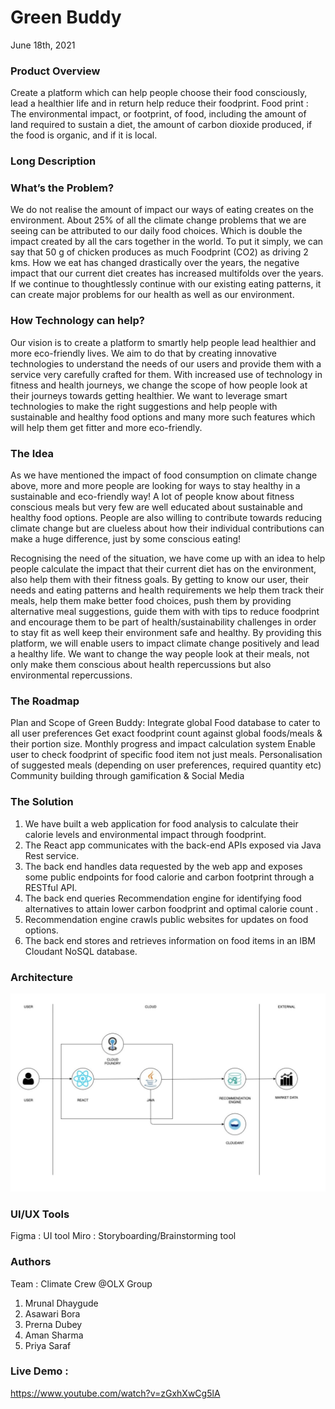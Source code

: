 # Green Buddy

June 18th, 2021

### Product Overview

Create a platform which can help people choose their food consciously, lead a healthier life and in return help reduce their foodprint. 
Food print : The environmental impact, or footprint, of food, including the amount of land required to sustain a diet, the amount of carbon dioxide produced, if the food is organic, and if it is local.

### Long Description

### What’s the Problem?

We do not realise the amount of impact our ways of eating creates on the environment. About 25% of all the climate change problems that we are seeing can be attributed to our daily food choices. Which is double the impact created by all the cars together in the world. To put it simply, we can say that 50 g of chicken produces as much Foodprint (CO2) as driving 2 kms. How we eat has changed drastically over the years, the negative impact that our current diet creates has increased multifolds over the years. If we continue to thoughtlessly continue with our existing eating patterns, it can create major problems for our health as well as our environment.

### How Technology can help?
Our vision is to create a platform to smartly help people lead healthier and more eco-friendly lives. We aim to do that by creating innovative technologies to understand the needs of our users and provide them with a service very carefully crafted for them. With increased use of technology in fitness and health journeys, we change the scope of how people look at their journeys towards getting healthier. We want to leverage smart technologies to make the right suggestions and help people with sustainable and healthy food options and many more such features which will help them get fitter and more eco-friendly.

### The Idea

As we have mentioned the impact of food consumption on climate change above, more and more people are looking for ways to stay healthy in a sustainable and eco-friendly way! A lot of people know about fitness conscious meals but very few are well educated about sustainable and healthy food options. People are also willing to contribute towards reducing climate change but are clueless about how their individual contributions can make a huge difference, just by some conscious eating!

Recognising the need of the situation, we have come up with an idea to help people calculate the impact that their current diet has on the environment, also help them with their fitness goals. By getting to know our user, their needs and eating patterns and health requirements we help them track their meals, help them make better food choices,  push them by providing alternative meal suggestions, guide them with with tips to reduce foodprint and encourage them to be part of health/sustainability challenges in order to stay fit as well keep their environment safe and healthy. By providing this platform, we will enable users to impact climate change positively and lead a healthy life. We want to change the way people look at their meals, not only make them conscious about health repercussions but also environmental repercussions.

### The Roadmap

Plan and Scope of Green Buddy:
Integrate global Food database to cater to all user preferences
Get exact foodprint count against global foods/meals & their portion size.
Monthly progress and impact calculation system
Enable user to check foodprint of specific food item not just meals.
Personalisation of suggested meals (depending on user preferences, required quantity etc)
Community building through gamification & Social Media

### The Solution

1. We have built a web application for food analysis to calculate their calorie levels and environmental impact through foodprint.
2. The React app communicates with the back-end APIs exposed via Java Rest service.
3. The back end handles data requested by the web app and exposes some public endpoints for food calorie and carbon footprint through a RESTful API.
4. The back end queries Recommendation engine for identifying food alternatives to attain lower carbon foodprint and optimal calorie count .
5. Recommendation engine crawls public websites for updates on food options.
6. The back end stores and retrieves information on food items in an IBM Cloudant NoSQL database.

### Architecture

![alt text](https://github.com/mrunal2000/wit-hackathon-food-track-app/blob/main/Architecture.png)

### UI/UX Tools

Figma : UI tool 
Miro : Storyboarding/Brainstorming tool

### Authors

Team : Climate Crew @OLX Group
1. Mrunal Dhaygude
2. Asawari Bora
3. Prerna Dubey
4. Aman Sharma
5. Priya Saraf

### Live Demo :

https://www.youtube.com/watch?v=zGxhXwCg5lA


